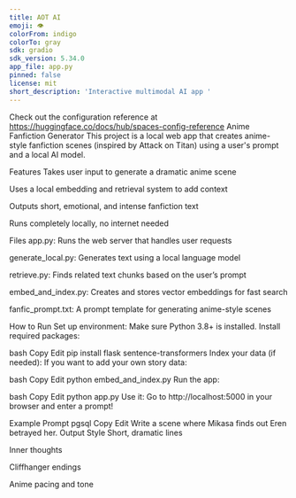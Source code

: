 ```yaml
---
title: AOT AI
emoji: 👁
colorFrom: indigo
colorTo: gray
sdk: gradio
sdk_version: 5.34.0
app_file: app.py
pinned: false
license: mit
short_description: 'Interactive multimodal AI app '
---
```



Check out the configuration reference at https://huggingface.co/docs/hub/spaces-config-reference
Anime Fanfiction Generator
This project is a local web app that creates anime-style fanfiction scenes (inspired by Attack on Titan) using a user's prompt and a local AI model.

Features
Takes user input to generate a dramatic anime scene

Uses a local embedding and retrieval system to add context

Outputs short, emotional, and intense fanfiction text

Runs completely locally, no internet needed

Files
app.py: Runs the web server that handles user requests

generate_local.py: Generates text using a local language model

retrieve.py: Finds related text chunks based on the user’s prompt

embed_and_index.py: Creates and stores vector embeddings for fast search

fanfic_prompt.txt: A prompt template for generating anime-style scenes

How to Run
Set up environment:
Make sure Python 3.8+ is installed. Install required packages:

bash
Copy
Edit
pip install flask sentence-transformers
Index your data (if needed):
If you want to add your own story data:

bash
Copy
Edit
python embed_and_index.py
Run the app:

bash
Copy
Edit
python app.py
Use it:
Go to http://localhost:5000 in your browser and enter a prompt!

Example Prompt
pgsql
Copy
Edit
Write a scene where Mikasa finds out Eren betrayed her.
Output Style
Short, dramatic lines

Inner thoughts

Cliffhanger endings

Anime pacing and tone

